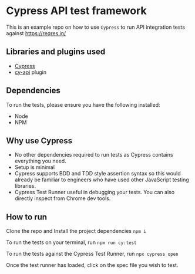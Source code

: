 # Cypress API test framework

This is an example repo on how to use `Cypress` to run API integration tests against https://reqres.in/

## Libraries and plugins used

- [Cypress](https://www.cypress.io/)
- [cy-api](https://github.com/bahmutov/cy-api) plugin

## Dependencies

To run the tests, please ensure you have the following installed:

- Node
- NPM

## Why use Cypress

- No other dependencies required to run tests as Cypress contains everything you need.
- Setup is minimal
- Cypress supports BDD and TDD style assertion syntax so this would already be familiar to engineers who have used other JavaScript testing libraries.
- Cypress Test Runner useful in debugging your tests. You can also directly inspect from Chrome dev tools.

## How to run

Clone the repo and Install the project dependencies
`npm i`

To run the tests on your terminal, run
`npm run cy:test`

To run the tests against the Cypress Test Runner, run
`npx cypress open`

Once the test runner has loaded, click on the spec file you wish to test.